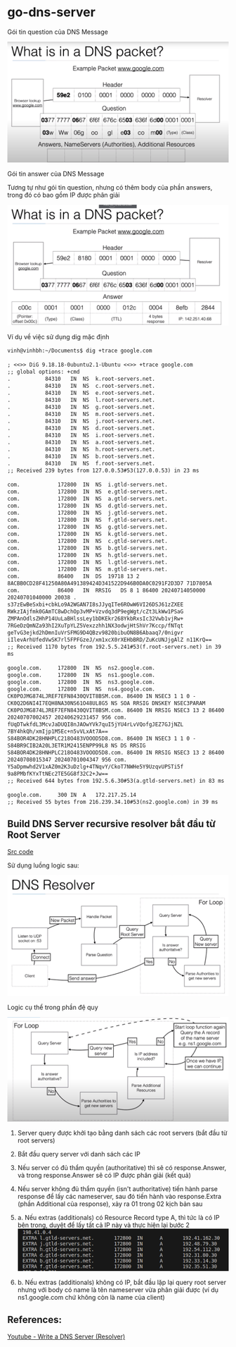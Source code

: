 # go-dns-server

Gói tin question của DNS Message

![alt text](./images/dns-question-package.png)

Gói tin answer của DNS Message

Tương tự như gói tin question, nhưng có thêm body của phần answers, trong đó có bao gồm IP được phân giải

![alt text](./images/dns-answer-package.png)

Ví dụ về việc sử dụng dig mặc định

```
vinh@vinhbh:~/Documents$ dig +trace google.com

; <<>> DiG 9.18.18-0ubuntu2.1-Ubuntu <<>> +trace google.com
;; global options: +cmd
.			84310	IN	NS	k.root-servers.net.
.			84310	IN	NS	c.root-servers.net.
.			84310	IN	NS	e.root-servers.net.
.			84310	IN	NS	l.root-servers.net.
.			84310	IN	NS	g.root-servers.net.
.			84310	IN	NS	m.root-servers.net.
.			84310	IN	NS	j.root-servers.net.
.			84310	IN	NS	d.root-servers.net.
.			84310	IN	NS	i.root-servers.net.
.			84310	IN	NS	a.root-servers.net.
.			84310	IN	NS	h.root-servers.net.
.			84310	IN	NS	b.root-servers.net.
.			84310	IN	NS	f.root-servers.net.
;; Received 239 bytes from 127.0.0.53#53(127.0.0.53) in 23 ms

com.			172800	IN	NS	i.gtld-servers.net.
com.			172800	IN	NS	e.gtld-servers.net.
com.			172800	IN	NS	a.gtld-servers.net.
com.			172800	IN	NS	d.gtld-servers.net.
com.			172800	IN	NS	j.gtld-servers.net.
com.			172800	IN	NS	f.gtld-servers.net.
com.			172800	IN	NS	g.gtld-servers.net.
com.			172800	IN	NS	k.gtld-servers.net.
com.			172800	IN	NS	c.gtld-servers.net.
com.			172800	IN	NS	b.gtld-servers.net.
com.			172800	IN	NS	h.gtld-servers.net.
com.			172800	IN	NS	l.gtld-servers.net.
com.			172800	IN	NS	m.gtld-servers.net.
com.			86400	IN	DS	19718 13 2 8ACBB0CD28F41250A80A491389424D341522D946B0DA0C0291F2D3D7 71D7805A
com.			86400	IN	RRSIG	DS 8 1 86400 20240714050000 20240701040000 20038 . s37zEwBeSxbi+cbkLo9A2WGAN7I8sJJyqITe6ROwW6VI26DSJ61zZXEE RWkzIAjfmk0GAmTC8wDchOp3vMP+Vzvdq3dP9egWgt/cZt3LkWw1PSaG ZMPAnOdlsZHhP14UuLaBHlssLey1bDKEkr268YkbRxsIc32Vwb1vjRw+ 7RGeDzQmNZa93hI2XuTpYLZ5Vexzzhh1NX3odwjHtShVr7Kccp/fNTqt geTvG3ejkd2hDmnIuVrSFMG9D4QBzv9820bibuON8B6Abaaq7/0nigvr iIlevArhUfedVwSK7rl5FPFGzeJ/xm1xcX0rXEHbBRD/ZuKcUNJjgAlZ n11KrQ==
;; Received 1170 bytes from 192.5.5.241#53(f.root-servers.net) in 39 ms

google.com.		172800	IN	NS	ns2.google.com.
google.com.		172800	IN	NS	ns1.google.com.
google.com.		172800	IN	NS	ns3.google.com.
google.com.		172800	IN	NS	ns4.google.com.
CK0POJMG874LJREF7EFN8430QVIT8BSM.com. 86400 IN NSEC3 1 1 0 - CK0Q2D6NI4I7EQH8NA30NS61O48UL8G5 NS SOA RRSIG DNSKEY NSEC3PARAM
CK0POJMG874LJREF7EFN8430QVIT8BSM.com. 86400 IN RRSIG NSEC3 13 2 86400 20240707002457 20240629231457 956 com. fUqDTwkfdL3McvJaDUQI8nJAOwYVk7quI5jYU4rLvVQofgJEZ7GJjNZL 7BY4hkQh/xmIjp1M5Ec+n5vVLxAt7A==
S84BOR4DK28HNHPLC218O483VOOOD5D8.com. 86400 IN NSEC3 1 1 0 - S84BR9CIB2A20L3ETR1M2415ENPP99L8 NS DS RRSIG
S84BOR4DK28HNHPLC218O483VOOOD5D8.com. 86400 IN RRSIG NSEC3 13 2 86400 20240708015347 20240701004347 956 com. Y5aDpmwhd2V1xAZ0m2K3uDzlg+4TNqvY/CkoT7NWHe5Y9UzqvUPSTi5f 9a8PMbfKYxTtNEc2TE5GG8f32C2+Jw==
;; Received 644 bytes from 192.5.6.30#53(a.gtld-servers.net) in 83 ms

google.com.		300	IN	A	172.217.25.14
;; Received 55 bytes from 216.239.34.10#53(ns2.google.com) in 39 ms

```


## Build DNS Server recursive resolver bắt đầu từ Root Server

[Src code](./dns-server/dns-server.go)

Sử dụng luồng logic sau:

![alt text](./images/logical-flow.png)

Logic cụ thể trong phần đệ quy

![alt text](./images/logic-loop-detailed.png)

1. Server query được khởi tạo bằng danh sách các root servers (bắt đầu từ root servers)
2. Bắt đầu query server với danh sách các IP
3. Nếu server có đủ thẩm quyền (authoritative) thì sẽ có response.Answer, và trong response.Answer sẽ có IP được phân giải (kết quả)
4. Nếu server không đủ thẩm quyền (isn't authoritative) tiến hành parse response để lấy các nameserver, sau đó tiến hành vào response.Extra (phần Additional của response), xảy ra 01 trong 02 kịch bản sau
5. a. Nếu extras (additionals) có Resource Record type A, thì tức là có IP bên trong, duyệt để lấy tất cả IP này và thực hiện lại bước 2
![alt text](./images/additionals-include-ips.png)

5. b. Nếu extras (additionals) không có IP, bắt đầu lặp lại query root server nhưng với body có name là tên nameserver vừa phân giải được (ví dụ ns1.google.com chứ không còn là name của client)











## References:
[Youtube - Write a DNS Server (Resolver)](https://www.youtube.com/watch?v=V3EAssIsQNI&t=6222s&ab_channel=EdwardViaene)